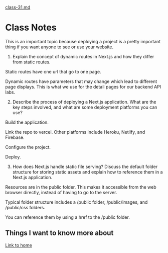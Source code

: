 [class-31.md](class-31.md)

# Class Notes

This is an important topic because deploying a project is a pretty important thing if you want anyone to see or use your website.

1. Explain the concept of dynamic routes in Next.js and how they differ from static routes.

Static routes have one url that go to one page.

Dynamic routes have parameters that may change which lead to different page displays.  This is what we use for the detail pages for our backend API labs.

2. Describe the process of deploying a Next.js application. What are the key steps involved, and what are some deployment platforms you can use?

Build the application.

Link the repo to vercel.  Other platforms include Heroku, Netlify, and Firebase.

Configure the project.

Deploy.

3. How does Next.js handle static file serving? Discuss the default folder structure for storing static assets and explain how to reference them in a Next.js application.

Resources are in the public folder.  This makes it accessible from the web browser directly, instead of having to go to the server.

Typical folder structure includes a /public folder, /public/images, and /public/css folders.

You can reference them by using a href to the /public folder.

## Things I want to know more about

[Link to home](https://mikeshen7.github.io/reading-notes)
